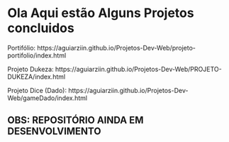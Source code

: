 <h1>Ola Aqui estão Alguns Projetos concluidos</h1>

<p>Portifólio: https://aguiarziin.github.io/Projetos-Dev-Web/projeto-portifolio/index.html</p>
<p>Projeto Dukeza: https://aguiarziin.github.io/Projetos-Dev-Web/PROJETO-DUKEZA/index.html</p>
<p>Projeto Dice (Dado): https://aguiarziin.github.io/Projetos-Dev-Web/gameDado/index.html</p>

<h2> OBS: REPOSITÓRIO AINDA EM DESENVOLVIMENTO</h2>

